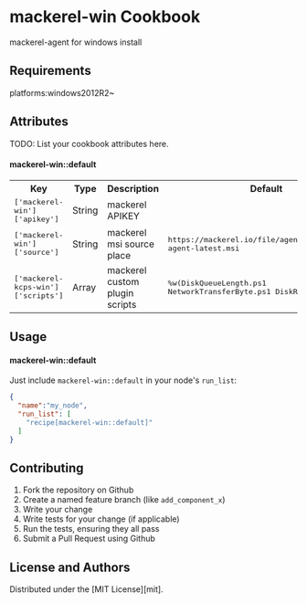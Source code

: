 mackerel-win Cookbook
===============
mackerel-agent for windows install

Requirements
------------
platforms:windows2012R2~

Attributes
----------
TODO: List your cookbook attributes here.

#### mackerel-win::default
<table>
  <tr>
    <th>Key</th>
    <th>Type</th>
    <th>Description</th>
    <th>Default</th>
  </tr>
  <tr>
    <td><tt>['mackerel-win']['apikey']</tt></td>
    <td>String</td>
    <td>mackerel APIKEY</td>
    <td><tt><YOUR_MACKEREL_API_KEY></tt></td>
  </tr>
  <tr>
    <td><tt>['mackerel-win']['source']</tt></td>
    <td>String</td>
    <td>mackerel msi source place</td>
    <td><tt>https://mackerel.io/file/agent/msi/mackerel-agent-latest.msi</tt></td>
  </tr>
    <tr>
    <td><tt>['mackerel-kcps-win']['scripts']</tt></td>
    <td>Array</td>
    <td>mackerel custom plugin scripts</td>
    <td><tt>%w(DiskQueueLength.ps1 NetworkTransferByte.ps1 DiskRWLatency.ps1)</tt></td>
  </tr>
</table>

Usage
-----
#### mackerel-win::default
Just include `mackerel-win::default` in your node's `run_list`:

```json
{
  "name":"my_node",
  "run_list": [
    "recipe[mackerel-win::default]"
  ]
}
```

Contributing
------------
1. Fork the repository on Github
2. Create a named feature branch (like `add_component_x`)
3. Write your change
4. Write tests for your change (if applicable)
5. Run the tests, ensuring they all pass
6. Submit a Pull Request using Github

License and Authors
-------------------
Distributed under the [MIT License][mit].
